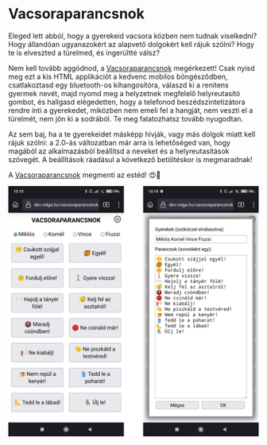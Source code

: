 # Vacsoraparancsnok

Eleged lett abból, hogy a gyerekeid vacsora közben nem tudnak viselkedni? Hogy
állandóan ugyanazokért az alapvető dolgokért kell rájuk szólni? Hogy te is
elveszted a türelmed, és ingerültté válsz?

Nem kell tovább aggódnod, a [Vacsoraparancsnok][] megérkezett! Csak nyisd meg ezt a
kis HTML applikációt a kedvenc mobilos böngésződben, csatlakoztasd egy
bluetooth-os kihangosítóra, válaszd ki a renitens gyermek nevét, majd nyomd meg
a helyzetnek megfelelő helyreutasító gombot, és hallgasd elégedetten, hogy a
telefonod beszédszintetizátora rendre inti a gyerekedet, miközben nem emeli fel
a hangját, nem veszti el a türelmét, nem jön ki a sodrából. Te meg falatozhatsz
tovább nyugodtan.

Az sem baj, ha a te gyerekeidet másképp hívják, vagy más dolgok miatt kell rájuk
szólni: a 2.0-ás változatban már arra is lehetőséged van, hogy magából az
alkalmazásból beállítsd a neveket és a helyreutasítások szövegét. A beállítások
ráadásul a következő betöltéskor is megmaradnak!

A [Vacsoraparancsnok][] megmenti az estéd! 😍🥐

<img src="screenshots.png" width="700" style="display:block; margin: 10px auto;">

[Vacsoraparancsnok]: https://dhanak.github.io/vacsoraparancsnok
